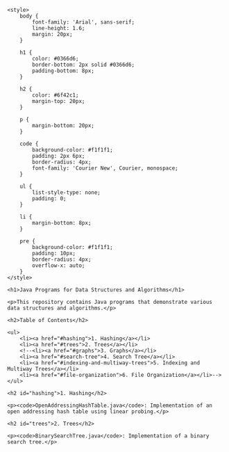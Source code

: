 <!DOCTYPE html>
<html lang="en">

<head>
    <meta charset="UTF-8">
    <meta name="viewport" content="width=device-width, initial-scale=1.0">
    <title>Java Programs for Data Structures and Algorithms</title>

    <style>
        body {
            font-family: 'Arial', sans-serif;
            line-height: 1.6;
            margin: 20px;
        }

        h1 {
            color: #0366d6;
            border-bottom: 2px solid #0366d6;
            padding-bottom: 8px;
        }

        h2 {
            color: #6f42c1;
            margin-top: 20px;
        }

        p {
            margin-bottom: 20px;
        }

        code {
            background-color: #f1f1f1;
            padding: 2px 6px;
            border-radius: 4px;
            font-family: 'Courier New', Courier, monospace;
        }

        ul {
            list-style-type: none;
            padding: 0;
        }

        li {
            margin-bottom: 8px;
        }

        pre {
            background-color: #f1f1f1;
            padding: 10px;
            border-radius: 4px;
            overflow-x: auto;
        }
    </style>
</head>

<body>

    <h1>Java Programs for Data Structures and Algorithms</h1>

    <p>This repository contains Java programs that demonstrate various data structures and algorithms.</p>

    <h2>Table of Contents</h2>

    <ul>
        <li><a href="#hashing">1. Hashing</a></li>
        <li><a href="#trees">2. Trees</a></li>
        <!--<li><a href="#graphs">3. Graphs</a></li>
        <li><a href="#search-tree">4. Search Tree</a></li>
        <li><a href="#indexing-and-multiway-trees">5. Indexing and Multiway Trees</a></li>
        <li><a href="#file-organization">6. File Organization</a></li>-->
    </ul>

    <h2 id="hashing">1. Hashing</h2>

    <p><code>OpenAddressingHashTable.java</code>: Implementation of an open addressing hash table using linear probing.</p>

    <h2 id="trees">2. Trees</h2>

    <p><code>BinarySearchTree.java</code>: Implementation of a binary search tree.</p>

</body>

</html>
